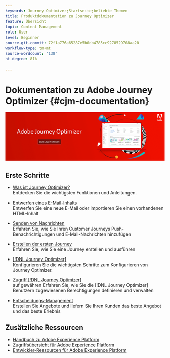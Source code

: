 ```yaml
---
keywords: Journey Optimizer;Startseite;beliebte Themen
title: Produktdokumentation zu Journey Optimizer
feature: Übersicht
topic: Content Management
role: User
level: Beginner
source-git-commit: 72f1a776a65287e5b0db4785cc9278529708aa20
workflow-type: tm+mt
source-wordcount: '138'
ht-degree: 81%

---
```


# Dokumentation zu Adobe Journey Optimizer {#cjm-documentation}

![](using/assets/do-not-localize/banner-cjm.png)


## Erste Schritte

* [Was ist Journey Optimizer?](using/get-started.md) </br> Entdecken Sie die wichtigsten Funktionen und Anleitungen.

* [Entwerfen eines E-Mail-Inhalts](using/design-emails.md) </br> Entwerfen Sie eine neue E-Mail oder importieren Sie einen vorhandenen HTML-Inhalt

* [Senden von Nachrichten](using/building-journeys/journeys-message.md) </br> Erfahren Sie, wie Sie Ihren Customer Journeys Push-Benachrichtigungen und E-Mail-Nachrichten hinzufügen

* [Erstellen der ersten Journey](using/building-journeys/journeys-uc.md) </br> Erfahren Sie, wie Sie eine Journey erstellen und ausführen

* [ [!DNL Journey Optimizer]](using/configuration/get-started-configuration.md) </br>Konfigurieren Sie die wichtigsten Schritte zum Konfigurieren von Journey Optimizer.

* [Zugriff  [!DNL Journey Optimizer]](using/administration/permissions-overview.md) </br> auf gewähren Erfahren Sie, wie Sie die  [!DNL Journey Optimizer] Benutzern zugewiesenen Berechtigungen definieren und verwalten

* [Entscheidungs-Management](using/offers/get-started/starting-offer-decisioning.md) </br> Erstellen Sie Angebote und liefern Sie Ihren Kunden das beste Angebot und das beste Erlebnis

## Zusätzliche Ressourcen

* [Handbuch zu Adobe Experience Platform](https://experienceleague.adobe.com/docs/experience-platform/landing/home.html?lang=de)
* [Zugriffsübersicht für Adobe Experience Platform](https://experienceleague.adobe.com/docs/experience-platform/access-control/home.html?lang=de)
* [Entwickler-Ressourcen für Adobe Experience Platform](https://www.adobe.com/de/experience-platform/documentation-and-developer-resources.html)
